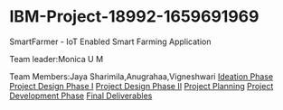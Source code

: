 # IBM-Project-18992-1659691969
SmartFarmer - IoT Enabled Smart Farming Application

Team leader:Monica U M

Team Members:Jaya Sharimila,Anugrahaa,Vigneshwari
<a href="https://github.com/IBM-EPBL/IBM-Project-18992-1659691969/tree/main/Project%20and%20Design%20Planning/Ideation%20phase">Ideation Phase</a>
<a href="https://github.com/IBM-EPBL/IBM-Project-18992-1659691969/tree/main/Project%20and%20Design%20Planning/Project%20Design%20Phase1">Project Design Phase I</a>
<a href="https://github.com/IBM-EPBL/IBM-Project-18992-1659691969/tree/main/Project%20and%20Design%20Planning">Project Design Phase II</a>
<a href="https://github.com/IBM-EPBL/IBM-Project-18992-1659691969/tree/main/Project%20and%20Design%20Planning/Project%20Planning">Project Planning</a>
<a href="https://github.com/IBM-EPBL/IBM-Project-18992-1659691969/tree/main/Project%20Development%20Phase">Project Development Phase</a>
<a href="https://github.com/IBM-EPBL/IBM-Project-18992-1659691969/tree/main/FINAL%20DELIVERY">Final Deliverables</a>
